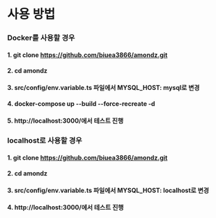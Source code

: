 # 사용 방법

###  Docker를 사용할 경우
#### 1. git clone https://github.com/biuea3866/amondz.git
#### 2. cd amondz
#### 3. src/config/env.variable.ts 파일에서 MYSQL_HOST: mysql로 변경 
#### 4. docker-compose up --build --force-recreate -d 
#### 5. http://localhost:3000/에서 테스트 진행

###  localhost로 사용할 경우
#### 1. git clone https://github.com/biuea3866/amondz.git
#### 2. cd amondz
#### 3. src/config/env.variable.ts 파일에서 MYSQL_HOST: localhost로 변경 
#### 4. http://localhost:3000/에서 테스트 진행
